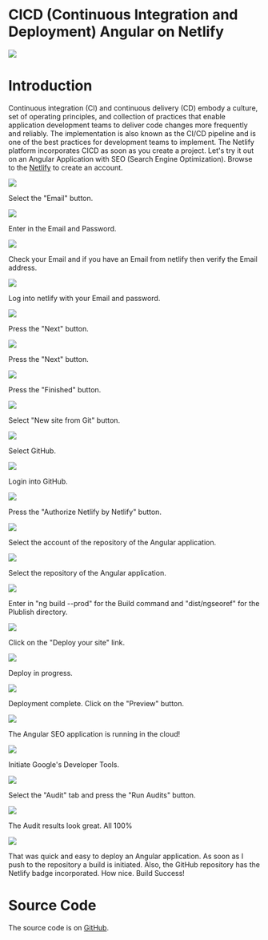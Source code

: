 # CICD (Continuous Integration and Deployment) Angular on Netlify

![](https://firebasestorage.googleapis.com/v0/b/prod-angular-advisors.appspot.com/o/blog%2Fposts%2Fnetlify%2Fnetlify-001.png?alt=media&token=8239d628-8d22-4e75-9239-373f299cc533)

# Introduction

Continuous integration (CI) and continuous delivery (CD) embody a culture, set of operating principles, and collection of practices that enable application development teams to deliver code changes more frequently and reliably. The implementation is also known as the CI/CD pipeline and is one of the best practices for development teams to implement. The Netlify platform incorporates CICD as soon as you create a project. Let's try it out on an Angular Application with SEO (Search Engine Optimization). Browse to the [Netlify](https://netlify.com/) to create an account.

![](https://firebasestorage.googleapis.com/v0/b/prod-angular-advisors.appspot.com/o/blog%2Fposts%2Fnetlify%2Fnetlify-002.png?alt=media&token=27db8190-506e-4cb8-b228-3bdd33c56adc)


Select the "Email" button.

![](https://firebasestorage.googleapis.com/v0/b/prod-angular-advisors.appspot.com/o/blog%2Fposts%2Fnetlify%2Fnetlify-003.png?alt=media&token=ae77b6b6-ee34-4656-910c-e831c115ed28)


Enter in the Email and Password.

![](https://firebasestorage.googleapis.com/v0/b/prod-angular-advisors.appspot.com/o/blog%2Fposts%2Fnetlify%2Fnetlify-004.png?alt=media&token=3521dd90-e655-4ea6-bd2a-9562eab4e322)


Check your Email and if you have an Email from netlify then verify the Email address.

![](https://firebasestorage.googleapis.com/v0/b/prod-angular-advisors.appspot.com/o/blog%2Fposts%2Fnetlify%2Fnetlify-005.png?alt=media&token=af482539-0735-4178-940c-1dd5a1b79f7c)


Log into netlify with your Email and password.

![](https://firebasestorage.googleapis.com/v0/b/prod-angular-advisors.appspot.com/o/blog%2Fposts%2Fnetlify%2Fnetlify-006.png?alt=media&token=21b1424a-cd0a-4da6-bc10-d2b9dda759c6)


Press the "Next" button.

![](https://firebasestorage.googleapis.com/v0/b/prod-angular-advisors.appspot.com/o/blog%2Fposts%2Fnetlify%2Fnetlify-007.png?alt=media&token=944171f8-6913-4181-b136-745a4b581df3)


Press the "Next" button.

![](https://firebasestorage.googleapis.com/v0/b/prod-angular-advisors.appspot.com/o/blog%2Fposts%2Fnetlify%2Fnetlify-008.png?alt=media&token=01195d27-50a0-4813-ad63-8c8fe3b6e399)


Press the "Finished" button.

![](https://firebasestorage.googleapis.com/v0/b/prod-angular-advisors.appspot.com/o/blog%2Fposts%2Fnetlify%2Fnetlify-009.png?alt=media&token=819b8a34-28a0-4776-87f7-8de68234dc39)


Select "New site from Git" button.

![](https://firebasestorage.googleapis.com/v0/b/prod-angular-advisors.appspot.com/o/blog%2Fposts%2Fnetlify%2Fnetlify-010.png?alt=media&token=b8cdbe24-d50c-40ae-b393-8fbfd06df594)


Select GitHub.

![](https://firebasestorage.googleapis.com/v0/b/prod-angular-advisors.appspot.com/o/blog%2Fposts%2Fnetlify%2Fnetlify-011.png?alt=media&token=98b9bd5e-f3d6-4c92-854f-907aef8ecdc9)


Login into GitHub.

![](https://firebasestorage.googleapis.com/v0/b/prod-angular-advisors.appspot.com/o/blog%2Fposts%2Fnetlify%2Fnetlify-012.png?alt=media&token=93b3e534-77d5-481d-aa52-58d05be2091e)


Press the "Authorize Netlify by Netlify" button.

![](https://firebasestorage.googleapis.com/v0/b/prod-angular-advisors.appspot.com/o/blog%2Fposts%2Fnetlify%2Fnetlify-013.png?alt=media&token=47b536c3-6a4a-45c8-9500-6a6a0b7d0396)


Select the account of the repository of the Angular application.

![](https://firebasestorage.googleapis.com/v0/b/prod-angular-advisors.appspot.com/o/blog%2Fposts%2Fnetlify%2Fnetlify-014.png?alt=media&token=c37ef36e-217e-4a0f-b245-58a1dd332e95)


Select the repository of the Angular application.

![](https://firebasestorage.googleapis.com/v0/b/prod-angular-advisors.appspot.com/o/blog%2Fposts%2Fnetlify%2Fnetlify-015.png?alt=media&token=e805e13d-9253-4e5d-a1c1-e16ad71b6c53)


Enter in "ng build --prod" for the Build command and "dist/ngseoref" for the Plublish directory.

![](https://firebasestorage.googleapis.com/v0/b/prod-angular-advisors.appspot.com/o/blog%2Fposts%2Fnetlify%2Fnetlify-016.png?alt=media&token=0b2d3a3a-7b55-49ef-ba53-ce8e2df37320)


Click on the "Deploy your site" link.

![](https://firebasestorage.googleapis.com/v0/b/prod-angular-advisors.appspot.com/o/blog%2Fposts%2Fnetlify%2Fnetlify-017.png?alt=media&token=c30b3290-913a-4177-89ef-7f05eb07df0c)


Deploy in progress.

![](https://firebasestorage.googleapis.com/v0/b/prod-angular-advisors.appspot.com/o/blog%2Fposts%2Fnetlify%2Fnetlify-018.png?alt=media&token=8c7fd385-cb09-4ad8-9e4b-2ebe19acf5c1)


Deployment complete. Click on the "Preview" button.

![](https://firebasestorage.googleapis.com/v0/b/prod-angular-advisors.appspot.com/o/blog%2Fposts%2Fnetlify%2Fnetlify-019.png?alt=media&token=5e91f080-a2ed-4d42-8679-ba22d1770bb9)


The Angular SEO application is running in the cloud! 

![](https://firebasestorage.googleapis.com/v0/b/prod-angular-advisors.appspot.com/o/blog%2Fposts%2Fnetlify%2Fnetlify-020.png?alt=media&token=a8d3b345-6e20-4560-8e73-310387f488fd)


Initiate Google's Developer Tools.

![](https://firebasestorage.googleapis.com/v0/b/prod-angular-advisors.appspot.com/o/blog%2Fposts%2Fnetlify%2Fnetlify-021.png?alt=media&token=1b970514-d616-45ec-8674-cb8452847797)


Select the "Audit" tab and press the "Run Audits" button. 

![](https://firebasestorage.googleapis.com/v0/b/prod-angular-advisors.appspot.com/o/blog%2Fposts%2Fnetlify%2Fnetlify-022_1.png?alt=media&token=749f18da-adce-4233-a0ec-6d741c1b61fa)


The Audit results look great. All 100% 


![](https://firebasestorage.googleapis.com/v0/b/prod-angular-advisors.appspot.com/o/blog%2Fposts%2Fnetlify%2Fnetlify-023.png?alt=media&token=8c6ab8b9-b6a8-47c7-8c75-db9730477b25)


That was quick and easy to deploy an Angular application. As soon as I push to the repository a build is initiated. Also, the GitHub repository has the Netlify badge incorporated. How nice. Build Success! 

# Source Code

The source code is on [GitHub](https://github.com/wpbest/Angular-SEO-Reference).

